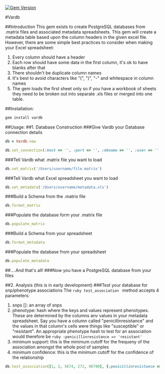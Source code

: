 [![Gem Version](https://badge.fury.io/rb/vardb.png)](http://badge.fury.io/rb/vardb)

#Vardb

##Introduction
This gem exists to create PostgreSQL databases from .matrix files and associated metadata spreadsheets. This gem will create a metadata table based upon the column headers in the given excel file. However, there are some simple best practices to consider when making your Excel spreadsheet: 

1. Every column should have a header
2. Each row should have some data in the first column, it's ok to have blanks after that 
3. There shouldn't be duplicate column names
4. It's best to avoid characters like "(", ")", "-" and whitespace in column names 
5. The gem loads the first sheet only so if you have a workbook of sheets they need to be broken out into separate .xls files or merged into one table.

##Installation:
```ruby
gem install vardb
```

##Usage:
##1. Database Construction
###Give Vardb your Database connection details
```ruby
db = Vardb.new
```

```ruby
db.set_connection(:host => '', :port => '', :dbname => '', :user => '', :password => '')
```
                     
###Tell Vardb what .matrix file you want to load
```ruby
db.set_matrix('/Users/username/file.matrix')
```        

###Tell Vardb what Excel spreadsheet you want to load
```ruby
db.set_metadata('/Users/username/metadata.xls')
```                                          

###Build a Schema from the .matrix file
```ruby
db.format_matrix
```                     

###Populate the database form your .matrix file                     
```ruby
db.populate_matrix
```

###Build a Schema from your spreadsheet
```ruby
db.format_metadata
```
                     
###Populate the database from your spreadsheet
```ruby
db.populate_metadata
```

##….And that's all!
###Now you have a PostgreSQL database from your files

##2. Analysis (this is in early development)
###Test your database for snp/phenotype associations
The ```ruby test_association ``` method accepts 4 parameters:
1. snps []: an array of snps
2. phenotype: hash where the keys and values represent phenotypes. These are determined by the columns anv values in your metadata spreadsheet. Say you have a column called "penicillinresistance" and the values in that column's cells were things like "susceptible" or "resistant". An appropriate phenotype hash to test for an association would therefore be ```ruby :penicillinresistance => 'resistant' ```
3. minimum support: this is the minimum cutoff for the frequeny of the association amongst the whole pool of samples
4. minimum confidence: this is the minimum cutoff for the confidence of the relationship

```ruby
db.test_association([1, 2, 5674, 272, 98790], {:penicillinresistance => 'resistant'}, 0.4, 0.5)
```

